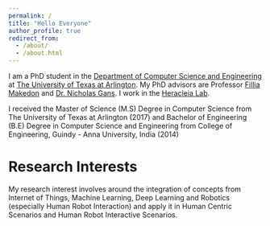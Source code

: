 ```yaml
---
permalink: /
title: "Hello Everyone"
author_profile: true
redirect_from: 
  - /about/
  - /about.html
---
```


I am a PhD student in the [Department of Computer Science and Engineering](https://www.uta.edu/academics/schools-colleges/engineering/academics/departments/cse) at [The University of Texas at Arlington](https://www.uta.edu/). My PhD advisors are Professor [Fillia Makedon](https://heracleia.uta.edu/~makedon/index.html) and [Dr. Nicholas Gans](https://www.uta.edu/academics/faculty/profile?user=nick.gans). I work in the [Heracleia Lab](https://heracleia.uta.edu/#).

I received the Master of Science (M.S) Degree in Computer Science from The University of Texas at Arlington (2017) and Bachelor of Engineering (B.E) Degree in Computer Science and Engineering from College of Engineering, Guindy - Anna University, India (2014)

Research Interests
======
My research interest involves around the integration of concepts from Internet of Things, Machine Learning, Deep Learning and Robotics (especially Human Robot Interaction) and apply it in Human Centric Scenarios and Human Robot Interactive Scenarios.


